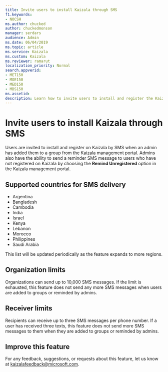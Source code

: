 ```yaml
---
title: Invite users to install Kaizala through SMS
f1.keywords:
- NOCSH
ms.author: chucked
author: chuckedmonson
manager: serdars
audience: Admin
ms.date: 06/04/2019
ms.topic: article
ms.service: Kaizala
ms.custom: Kaizala
ms.reviewer: ramarut
localization_priority: Normal
search.appverid:
- MET150
- MOE150
- MED150
- MBS150
ms.assetid: 
description: Learn how to invite users to install and register the Kaizala app in the Kaizala management portal.
---
```


# Invite users to install Kaizala through SMS 

Users are invited to install and register on Kaizala by SMS when an admin has added them to a group from the Kaizala management portal. Admins also have the ability to send a reminder SMS message to users who have not registered on Kaizala by choosing the **Remind Unregistered** option in the Kaizala management portal. 

## Supported countries for SMS delivery

- Argentina
- Bangladesh
- Cambodia
- India
- Israel
- Kenya
- Lebanon
- Morocco
- Philippines
- Saudi Arabia

This list will be updated periodically as the feature expands to more regions.

## Organization limits

Organizations can send up to 10,000 SMS messages. If the limit is exhausted, this feature does not send any more SMS messages when users are added to groups or reminded by admins.

## Receiver limits

Recipients can receive up to three SMS messages per phone number. If a user has received three texts, this feature does not send more SMS messages to them when they are added to groups or reminded by admins.

## Improve this feature

For any feedback, suggestions, or requests about this feature, let us know at [kaizalafeedback@microsoft.com](mailto:kaizalafeedback@microsoft.com).
